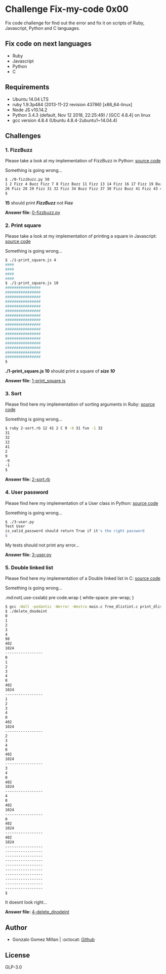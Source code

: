 # Challenge Fix-my-code 0x00
Fix code challenge for find out the error and fix it on scripts of Ruby, Javascript, Python and C languages. 

## Fix code on next languages
- Ruby
- Javascript
- Python
- C

## Requirements
- Ubuntu 14.04 LTS
- ruby 1.9.3p484 (2013-11-22 revision 43786) [x86_64-linux]
- Node JS v10.14.2
- Python 3.4.3 (default, Nov 12 2018, 22:25:49) / [GCC 4.8.4] on linux
- gcc version 4.8.4 (Ubuntu 4.8.4-2ubuntu1~14.04.4)

## Challenges

### 1. FizzBuzz
Please take a look at my implementation of FizzBuzz in Python: [source code](https://github.com/holbertonschool/Fix-my-code-0/blob/master/0-fizzbuzz.py)

Something is going wrong...

```bash
$ ./0-fizzbuzz.py 50
1 2 Fizz 4 Buzz Fizz 7 8 Fizz Buzz 11 Fizz 13 14 Fizz 16 17 Fizz 19 Buzz Fizz 22 23 Fizz Buzz
26 Fizz 28 29 Fizz 31 32 Fizz 34 Buzz Fizz 37 38 Fizz Buzz 41 Fizz 43 44 Fizz 46 47 Fizz 49 Buzz
$
```

**15** should print **_FizzBuzz_** not ~~Fizz~~

**Answer file:** [0-fizzbuzz.py](https://github.com/gogomillan/Fix_My_Code_Challenge/blob/master/0-fizzbuzz.py)


### 2. Print square
Please take a look at my implementation of printing a square in Javascript: [source code](https://intranet.hbtn.io/rltoken/1HbXCw-nF028p5VlBAfedQ)

Something is going wrong...

```bash
$ ./1-print_square.js 4
####
####
####
####
$ ./1-print_square.js 10
################
################
################
################
################
################
################
################
################
################
################
################
################
################
################
################
$
```

**./1-print_square.js 10** should print a square of **_size 10_**

**Answer file:** [1-print_square.js](https://github.com/gogomillan/Fix_My_Code_Challenge/blob/master/1-print_square.js)

### 3. Sort
Please find here my implementation of sorting arguments in Ruby: [source code](https://intranet.hbtn.io/rltoken/5E7Rrq_70OutipYULjh6Gw)

Something is going wrong...

```bash
$ ruby 2-sort.rb 12 41 2 C 9 -9 31 fun -1 32
31
32
12
41
2
9
-9
-1
$
```

**Answer file:** [2-sort.rb](https://github.com/gogomillan/Fix_My_Code_Challenge/blob/master/2-sort.rb)

### 4. User password
Please find here my implementation of a User class in Python: [source code](https://github.com/holbertonschool/Fix-my-code-0/blob/master/3-user.py)

Something is going wrong...


```bash
$ ./3-user.py 
Test User
is_valid_password should return True if it's the right password
$
```

My tests should not print any error...

**Answer file:** [3-user.py](https://github.com/gogomillan/Fix_My_Code_Challenge/blob/master/3-user.py)

### 5. Double linked list
Please find here my implementation of a Double linked list in C: [source code](https://intranet.hbtn.io/rltoken/YvS8G70JQA-5q_qce9MjIg)

Something is going wrong...

.md:not(.use-csslab) pre code.wrap {
  white-space: pre-wrap;
}
```bash wrap
$ gcc -Wall -pedantic -Werror -Wextra main.c free_dlistint.c print_dlistint.c add_dnodeint_end.c delete_dnodeint_at_index.c -o delete_dnodeint
$ ./delete_dnodeint 
0
1
2
3
4
98
402
1024
-----------------
0
1
2
3
4
0
402
1024
-----------------
1
2
3
4
0
402
1024
-----------------
2
3
4
0
402
1024
-----------------
3
4
0
402
1024
-----------------
4
0
402
1024
-----------------
0
402
1024
-----------------
402
1024
-----------------
-----------------
-----------------
-----------------
-----------------
-----------------
-----------------
-----------------
-----------------
-----------------
$
```

It doesnt look right...

**Answer file:** [4-delete_dnodeint](https://github.com/gogomillan/Fix_My_Code_Challenge/tree/master/4-delete_dnodeint)

## Author
- Gonzalo Gomez Millan  |  :octocat: [Github](https://github.com/gogomillan)

## License
GLP-3.0 
